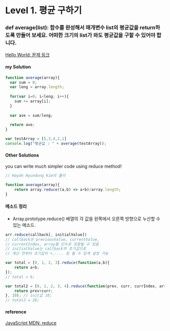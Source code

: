 # Level 1. 평균 구하기

### def average(list): 함수를 완성해서 매개변수 list의 평균값을 return하도록 만들어 보세요. 어떠한 크기의 list가 와도 평균값을 구할 수 있어야 합니다.  

[Hello World: 문제 링크](http://tryhelloworld.co.kr/challenge_codes/126) 

#### my Solution
```javascript
function average(array){
  var sum = 0;
  var leng = array.length;
  
  for(var i=0; i<leng; i++){
  	sum += array[i];
  }
  
  var ave = sum/leng;
  
  return ave;
}

var testArray = [5,3,4,2,1] 
console.log("평균값 : " + average(testArray));
```

#### Other Solutions
you can write much simpler code using reduce method!
```javascript
// Haydn Hyundong Kim의 풀이

function average(array){
    return array.reduce((a,b) => a+b)/array.length;
}
```

#### 메소드 정리
- Array.prototype.reduce()
배열의 각 값을 왼쪽에서 오른쪽 방향으로 누산할 수 있는 메소드.  
```javascript
arr.reduce(callback[, initialValue])
// callback은 previousValue, currentValue, 
// currentIndex, array를 인수로 포함될 수 있음
// initialValue는 callback의 초기값으로
// 계산 전부터 초기값이 +,-... 등 될 수 있게 설정 가능
```
```javascript
var total = [0, 1, 2, 3].reduce(function(a,b){
    return a+b;
});
// total = 6;

var total2 = [0, 1, 2, 3, 4].reduce(function(prev, curr, currIndex, arr){
    return prev+curr;
}, 10); // init값 10;
// total2 = 20;
```

#### reference
[JavaScript MDN: reduce](https://developer.mozilla.org/ko/docs/Web/JavaScript/Reference/Global_Objects/Array/Reduce)

